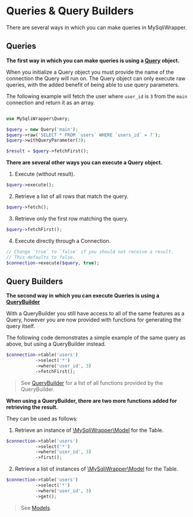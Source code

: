 # Queries & Query Builders

There are several ways in which you can make queries in MySqliWrapper.

## Queries

**The first way in which you can make queries is using a [Query](../src/MySqliWrapper/Query.php) object.**

When you initialize a Query object you must provide the name of the connection the Query will run on.
The Query object can only execute raw queries, with the added benefit of being able to use query parameters.

The following example will fetch the user where `user_id` is `3` from the `main` connection and return it as an array.

```php

use MySqliWrapper\Query;

$query = new Query('main');
$query->raw('SELECT * FROM `users` WHERE `users_id` = ?');
$query->withQueryParameter(3); 

$result = $query->fetchFirst();
```

**There are several other ways you can execute a Query object.**

1. Execute (without result).
```php
$query->execute();
```

2. Retrieve a list of all rows that match the query.
```php
$query->fetch();
```

3. Retrieve only the first row matching the query.
```php
$query->fetchFirst();
```

4. Execute directly through a Connection.
```php
// Change `true` to `false` if you should not receive a result.
// This defaults to false.
$connection->execute($query, true);
```

## Query Builders

**The second way in which you can execute Queries is using a [QueryBuilder](../src/MySqliWrapper/QueryBuilder.php)**

With a QueryBuilder you still have access to all of the same features as a Query, however you are now provided with functions for generating the query itself.

The following code demonstrates a simple example of the same query as above, but using a QueryBuilder instead.

```php
$connection->table('users')
           ->select('*')
           ->where('user_id', 3)
           ->fetchFirst();
```

> See [QueryBuilder](../src/MySqliWrapper/QueryBuilder.php) for a list of all functions provided by the QueryBuilder.

**When using a QueryBuilder, there are two more functions added for retrieving the result.**

They can be used as follows: 

1. Retrieve an instance of [\MySqliWrapper\Model](../src/MySqliWrapper/Model.php) for the Table.
```php
$connection->table('users')
           ->select('*')
           ->where('user_id', 3)
           ->first();
```

2. Retrieve a list of instances of [\MySqliWrapper\Model](../src/MySqliWrapper/Model.php) for the Table.
```php
$connection->table('users')
           ->select('*')
           ->where('user_id', 3)
           ->get();
```

> See [Models](./models.md).